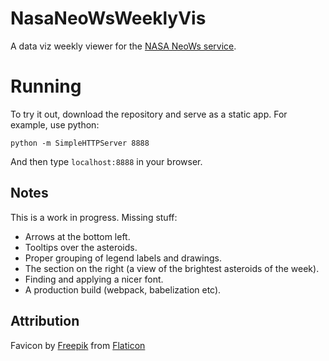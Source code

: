 # NasaNeoWsWeeklyVis

A data viz weekly viewer for the [NASA NeoWs service](https://api.nasa.gov/).

# Running

To try it out, download the repository and serve as a static app. For example, use python:
```
python -m SimpleHTTPServer 8888
```

And then type `localhost:8888` in your browser.

## Notes

This is a work in progress. Missing stuff:
- Arrows at the bottom left.
- Tooltips over the asteroids.
- Proper grouping of legend labels and drawings.
- The section on the right (a view of the brightest asteroids of the week).
- Finding and applying a nicer font.
- A production build (webpack, babelization etc).


## Attribution
Favicon by [Freepik](https://www.freepik.com) from [Flaticon](www.flaticon.com)
